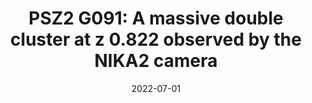 ---
title: "PSZ2 G091: A massive double cluster at z   0.822 observed by the NIKA2 camera"
collection: "publications"
category: "co_procs"
permalink: /publications/2022EPJWC25700003A
link: https://ui.adsabs.harvard.edu/abs/2022EPJWC.25700003A/abstract
date: 2022-07-01
venue: "mm Universe @ NIKA2 - Observing the mm Universe with the NIKA2 Camera"
citation: "Paliwal, A., Artis, E., Cui, W., et al. (2022), mm Universe @ NIKA2 - Observing the mm Universe with the NIKA2 Camera, 257, 00036."
---
